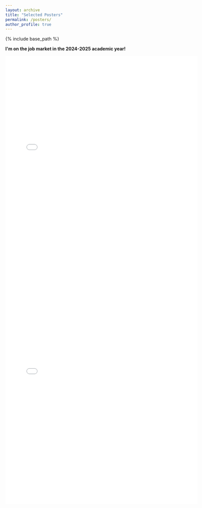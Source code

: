 ```yaml
---
layout: archive
title: "Selected Posters"
permalink: /posters/
author_profile: true
---
```


{% include base_path %}

**I'm on the job market in the 2024-2025 academic year!**

<embed src="{{ site.baseurl }}/files/aaai_poster.pdf" width="600" height="700" type='application/pdf'>

<embed src="{{ site.baseurl }}/files/neurips_poster.pdf" width="600" height="700" type='application/pdf'>

